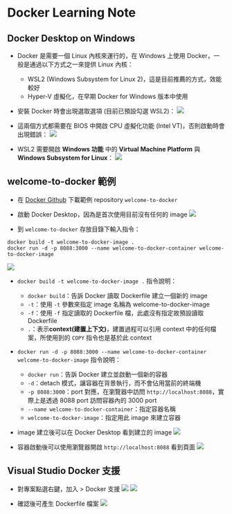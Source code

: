# Docker Learning Note

## Docker Desktop on Windows

- Docker 是需要一個 Linux 內核來運行的，在 Windows 上使用 Docker，一般是通過以下方式之一來提供 Linux 內核：
  - WSL2 (Windows Subsystem for Linux 2)，這是目前推薦的方式，效能較好
  - Hyper-V 虛擬化，在早期 Docker for Windows 版本中使用

- 安裝 Docker 時會出現選取選項 (目前已預設勾選 WSL2)：
![](01.png)

- 這兩個方式都需要在 BIOS 中開啟 CPU 虛擬化功能 (Intel VT)，否則啟動時會出現錯誤：
![](02.png)

- WSL2 需要開啟 **Windows 功能** 中的 **Virtual Machine Platform** 與 **Windows Subsystem for Linux**：
![](03.png)

## welcome-to-docker 範例

- 在 [Docker Github](https://github.com/docker/welcome-to-docker) 下載範例 repository `welcome-to-docker`

- 啟動 Docker Desktop，因為是首次使用目前沒有任何的 image
![](04.png)

- 到 `welcome-to-docker` 存放目錄下輸入指令：
```
docker build -t welcome-to-docker-image .
docker run -d -p 8088:3000 --name welcome-to-docker-container welcome-to-docker-image
```

![](05.png)

- `docker build -t welcome-to-docker-image .` 指令說明：
  - `docker build`：告訴 Docker 讀取 Dockerfile 建立一個新的 image
  - `-t`：使用 `-t` 參數來指定 image 名稱為 welcome-to-docker-image
  - `-f`：使用 `-f` 指定讀取的 Dockerfile 檔，此處沒有指定故預設讀取 Dockerfile
  - `.`：表示**context(建置上下文)**，建置過程可以引用 context 中的任何檔案，所使用到的 `COPY` 指令也是基於此 context

- `docker run -d -p 8088:3000 --name welcome-to-docker-container welcome-to-docker-image` 指令說明：
  - `docker run`：告訴 Docker 建立並啟動一個新的容器
  - `-d`：detach 模式，讓容器在背景執行，而不會佔用當前的終端機
  - `-p 8088:3000`：port 對應，在瀏覽器中訪問 `http://localhost:8088`，實際上是透過 8088 port 訪問容器內的 3000 port
  - `--name welcome-to-docker-container`：指定容器名稱
  - `welcome-to-docker-image`：指定用此 image 來建立容器
  
- image 建立後可以在 Docker Desktop 看到建立的 image
![](06.png)

- 容器啟動後可以使用瀏覽器開啟 `http://localhost:8088` 看到頁面
![](07.png)

## Visual Studio Docker 支援

- 對專案點選右鍵，加入 > Docker 支援
![](08.png)
![](09.png)

- 確認後可產生 Dockerfile 檔案
![](10.png)